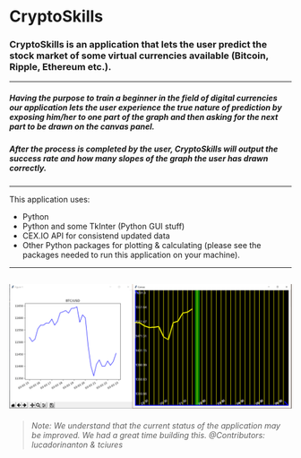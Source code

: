 # CryptoSkills

### CryptoSkills is an application that lets the user predict the stock market of some virtual currencies available (Bitcoin, Ripple, Ethereum etc.).
---
##### Having the purpose to train a beginner in the field of digital currencies our application lets the user experience the true nature of prediction by exposing him/her to one part of the graph and then asking for the next part to be drawn on the canvas panel.
##### After the process is completed by the user, CryptoSkills will output the success rate and how many slopes of the graph the user has drawn correctly.
---
This application uses:
* Python
* Python and some TkInter (Python GUI stuff)
* CEX.IO API for consistend updated data
* Other Python packages for plotting & calculating (please see the packages needed to run this application on your machine).
---
![CryptoSkills in action](https://github.com/Horiapavel98/CryptoSkills/blob/master/images/CryptoSkills.png)
---
> *Note: We understand that the current status of the application may be improved. We had a great time building this. @Contributors: lucadorinanton & tciures*
